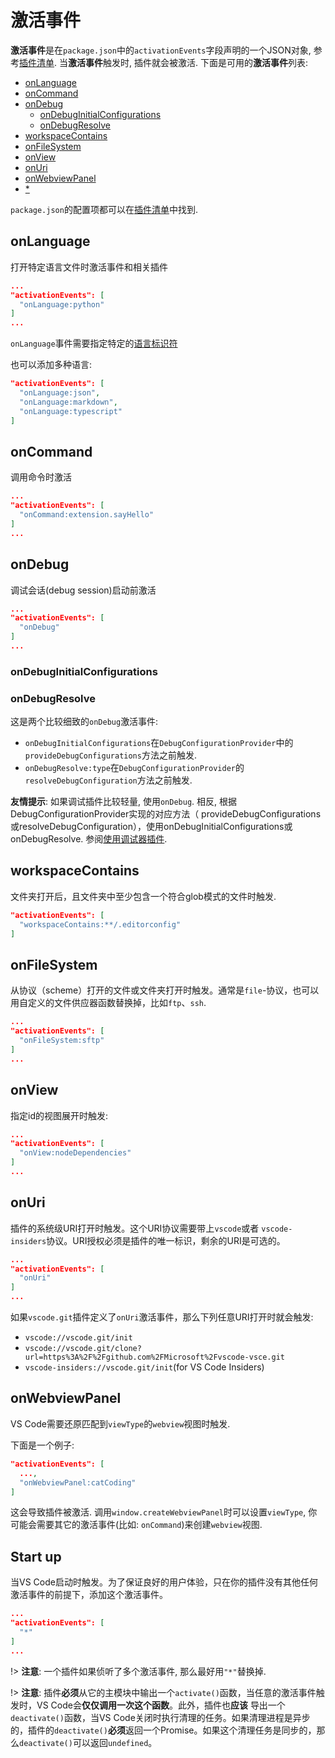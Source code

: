 # 激活事件

**激活事件**是在`package.json`中的`activationEvents`字段声明的一个JSON对象, 参考[插件清单](). 当**激活事件**触发时, 插件就会被激活. 下面是可用的**激活事件**列表:

- [onLanguage](#onlanguage)
- [onCommand](#oncommand)
- [onDebug](#ondebug)
  - [onDebugInitialConfigurations](#ondebuginitialconfigurations)
  - [onDebugResolve](#onDebugResolve)
- [workspaceContains](#workspacecontains)
- [onFileSystem](#onfilesystem)
- [onView](#onview)
- [onUri](#onuri)
- [onWebviewPanel](#onwebviewpanel)
- [*](#Start-up)

`package.json`的配置项都可以在[插件清单]()中找到.

## onLanguage

打开特定语言文件时激活事件和相关插件

```json
...
"activationEvents": [
  "onLanguage:python"
]
...
```

`onLanguage`事件需要指定特定的[语言标识符](https://code.visualstudio.com/docs/languages/identifiers)

也可以添加多种语言:

```json
"activationEvents": [
  "onLanguage:json",
  "onLanguage:markdown",
  "onLanguage:typescript"
]
```

## onCommand

调用命令时激活

```json
...
"activationEvents": [
  "onCommand:extension.sayHello"
]
...
```

## onDebug

调试会话(debug session)启动前激活

```json
...
"activationEvents": [
  "onDebug"
]
...
```

### onDebugInitialConfigurations

### onDebugResolve

这是两个比较细致的`onDebug`激活事件:

- `onDebugInitialConfigurations`在`DebugConfigurationProvider`中的`provideDebugConfigurations`方法之前触发.
- `onDebugResolve:type`在`DebugConfigurationProvider`的`resolveDebugConfiguration`方法之前触发.

**友情提示**: 如果调试插件比较轻量, 使用`onDebug`. 相反, 根据DebugConfigurationProvider实现的对应方法（ provideDebugConfigurations或resolveDebugConfiguration），使用onDebugInitialConfigurations或onDebugResolve. 参阅[使用调试器插件]().

## workspaceContains

文件夹打开后，且文件夹中至少包含一个符合glob模式的文件时触发.

```json
"activationEvents": [
  "workspaceContains:**/.editorconfig"
]
```

## onFileSystem

从协议（scheme）打开的文件或文件夹打开时触发。通常是`file`-协议，也可以用自定义的文件供应器函数替换掉，比如`ftp`、`ssh`.

```json
...
"activationEvents": [
  "onFileSystem:sftp"
]
...
```

## onView

指定id的视图展开时触发:

```json
...
"activationEvents": [
  "onView:nodeDependencies"
]
...
```

## onUri

插件的系统级URI打开时触发。这个URI协议需要带上`vscode`或者 `vscode-insiders`协议。URI授权必须是插件的唯一标识，剩余的URI是可选的。

```json
...
"activationEvents": [
  "onUri"
]
...
```

如果`vscode.git`插件定义了`onUri`激活事件，那么下列任意URI打开时就会触发:

- `vscode://vscode.git/init`
- `vscode://vscode.git/clone?url=https%3A%2F%2Fgithub.com%2FMicrosoft%2Fvscode-vsce.git`
- `vscode-insiders://vscode.git/init`(for VS Code Insiders)

## onWebviewPanel

VS Code需要还原匹配到`viewType`的`webview`视图时触发.

下面是一个例子:

```json
"activationEvents": [
  ...,
  "onWebviewPanel:catCoding"
]
```

这会导致插件被激活. 调用`window.createWebviewPanel`时可以设置`viewType`, 你可能会需要其它的激活事件(比如: `onCommand`)来创建`webview`视图.

## Start up

当VS Code启动时触发。为了保证良好的用户体验，只在你的插件没有其他任何激活事件的前提下，添加这个激活事件。

```json
...
"activationEvents": [
  "*"
]
...
```

!> **注意**: 一个插件如果侦听了多个激活事件, 那么最好用`"*"`替换掉.

!> **注意**: 插件**必须**从它的主模块中输出一个`activate()`函数，当任意的激活事件触发时，VS Code会**仅仅调用一次这个函数**。此外，插件也**应该** 导出一个`deactivate()`函数，当VS Code关闭时执行清理的任务。如果清理进程是异步的，插件的`deactivate()`**必须**返回一个Promise。如果这个清理任务是同步的，那么`deactivate()`可以返回`undefined`。